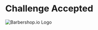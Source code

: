 # Challenge Accepted
![Barbershop.io Logo](https://pbs.twimg.com/profile_images/583479109977669633/hwsBYKzo_400x400.png)
